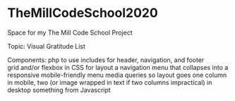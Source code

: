# TheMillCodeSchool2020
Space for my The Mill Code School Project

Topic: 
  Visual Gratitude List

Components: 
  php to use includes for header, navigation, and footer<br>
  grid and/or flexbox in CSS for layout
  a navigation menu that collapses into a responsive mobile-friendly menu
  media queries so layout goes one column in mobile, two (or image wrapped in text if two columns impractical) in desktop
  something from Javascript
